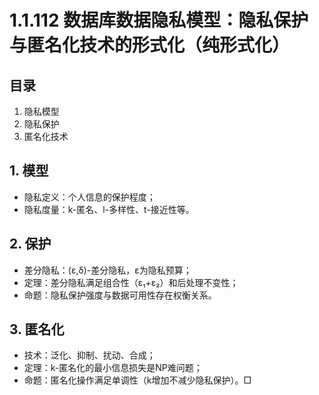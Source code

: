 # 1.1.112 数据库数据隐私模型：隐私保护与匿名化技术的形式化（纯形式化）

## 目录

1. 隐私模型
2. 隐私保护
3. 匿名化技术

## 1. 模型

- 隐私定义：个人信息的保护程度；
- 隐私度量：k-匿名、l-多样性、t-接近性等。

## 2. 保护

- 差分隐私：(ε,δ)-差分隐私，ε为隐私预算；
- 定理：差分隐私满足组合性（ε₁+ε₂）和后处理不变性；
- 命题：隐私保护强度与数据可用性存在权衡关系。

## 3. 匿名化

- 技术：泛化、抑制、扰动、合成；
- 定理：k-匿名化的最小信息损失是NP难问题；
- 命题：匿名化操作满足单调性（k增加不减少隐私保护）。□
